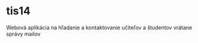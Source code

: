 tis14
=====

Webová aplikácia na hľadanie a kontaktovanie učiteľov a študentov vrátane správy mailov
